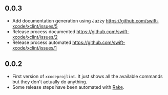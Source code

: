 ## 0.0.3
- Add documentation generation using Jazzy https://github.com/swift-xcode/xclint/issues/5
- Release process documented https://github.com/swift-xcode/xclint/issues/2
- Release process automated https://github.com/swift-xcode/xclint/issues/1

## 0.0.2
- First version of `xcodeprojlint`. It just shows all the available commands but they don't actually do anything.
- Some release steps have been automated with [Rake](https://github.com/ruby/rake).
